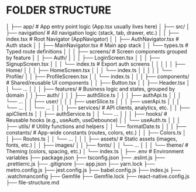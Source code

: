 
# FOLDER STRUCTURE

│
├── app/                                                # App entry point logic (App.tsx usually lives here)
│
├── src/
│   ├── navigation/                                     # All navigation logic (stack, tab, drawer, etc.)
│   │   ├── index.tsx                                   # Root Navigator (AppNavigator)
│   │   ├── AuthNavigator.tsx                           # Auth stack
│   │   ├── MainNavigator.tsx                           # Main app stack
│   │   └── types.ts                                    # Typed route definitions
│   │
│   ├── screens/                                        # Screen components grouped by feature
│   │   ├── Auth/
│   │   │   ├── LoginScreen.tsx
│   │   │   ├── SignupScreen.tsx
│   │   │   └── index.ts                                # Export auth screens
│   │   │
│   │   ├── Home/
│   │   │   ├── HomeScreen.tsx
│   │   │   └── index.ts
│   │   │
│   │   └── Profile/
│   │       ├── ProfileScreen.tsx
│   │       └── index.ts
│   │
│   ├── components/                                     # Shared/reusable UI components
│   │   ├── Button.tsx
│   │   ├── Header.tsx
│   │   └── ...
│   │
│   ├── features/                                       # Business logic and states, grouped by domain
│   │   ├── auth/
│   │   │   ├── authSlice.ts
│   │   │   ├── authApi.ts
│   │   │   └── ...
│   │   ├── user/
│   │   │   ├── userSlice.ts
│   │   │   ├── userApi.ts
│   │   │   └── ...
│   │   └── ...
│   │
│   ├── services/                                         # API clients, analytics, etc.
│   │   ├── apiClient.ts
│   │   ├── authService.ts
│   │   └── ...
│   │
│   ├── hooks/                                          # Reusable hooks (e.g., useAuth, useDebounce)
│   │   └── useAuth.ts
│   │
│   ├── utils/                                          # Utility functions and helpers
│   │   └── formatDate.ts
│   │
│   ├── constants/                                      # App-wide constants (routes, colors, etc.)
│   │   ├── Colors.ts
│   │   ├── Routes.ts
│   │   └── ...
│   │
│   ├── assets/                                         # Static assets (images, fonts, etc.)
│   │   ├── images/
│   │   ├── fonts/
│   │   └── ...
│   │
│   └── theme/                                          # Theming (colors, spacing, etc.)
│       └── index.ts
│
├── .env                                                # Environment variables
├── package.json
├── tsconfig.json
├── .eslint.js
├── .prettierrc.js
├── .gitignore
├── app.json
├── yarn.lock
├── metro.config.js
├── jest.config.js
├── babel.config.js
├── index.js
├── .watchmanconfig
├── Gemfile
├── Gemfile.lock
├── react-native.config.js
├── file-structure.md
